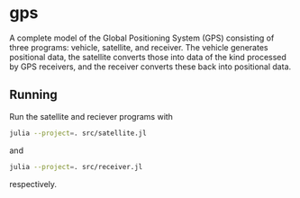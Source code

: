 # gps
A complete model of the Global Positioning System (GPS) consisting of three 
programs: vehicle, satellite, and receiver. The vehicle generates positional 
data, the satellite converts those into data of the kind processed by GPS 
receivers, and the receiver converts these back into positional data.

## Running
Run the satellite and reciever programs with
```sh
julia --project=. src/satellite.jl
```
and
```sh
julia --project=. src/receiver.jl
```
respectively.
